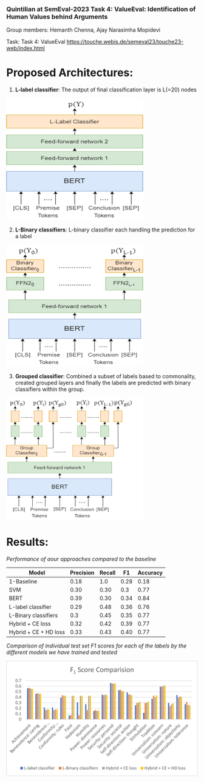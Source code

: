 ### Quintilian at SemEval-2023 Task 4: ValueEval: Identification of Human Values behind Arguments

Group members:
Hemanth Chenna, 
Ajay Narasimha Mopidevi

Task:
Task 4: ValueEval
https://touche.webis.de/semeval23/touche23-web/index.html


# Proposed Architectures:


1. <b>L-label classifier</b>: The output of final classification layer is L(=20) nodes 
<p >
  <img width="360" height="320" src="https://github.com/HemanthCU/NLP_SharedTask_Task_4/blob/main/Results/Llabel.png" alt = "L-label classifier" title="L-label classifier">
</p>

2. <b>L-Binary classifiers</b>: L-binary classifier each handling the prediction for a label
<p >
  <img width="360" height="320" src="https://github.com/HemanthCU/NLP_SharedTask_Task_4/blob/main/Results/L-binary_label.png" alt = "L-Binary classifiers" title="L-Binary classifiers">
</p>

3. <b>Grouped classifier</b>: Combined a subset of labels based to commonality, created grouped layers and finally the labels are predicted with binary classifiers within the group.
<p >
  <img width="360" height="320" src="https://github.com/HemanthCU/NLP_SharedTask_Task_4/blob/main/Results/Grouped_label.png" alt = "Grouped classifier" title="Grouped classifier">
</p>



# Results:

<i>Performance of aour approaches compared to the baseline </i>

| Model | Precision | Recall | F1 | Accuracy |
| --- | --- | --- | --- | --- |
| 1-Baseline | 0.18 | 1.0 | 0.28 | 0.18 |
| SVM | 0.30 | 0.30 | 0.3 | 0.77 |
| BERT | 0.39 | 0.30 | 0.34 | 0.84 |
| L-label classifier | 0.29 | 0.48 | 0.36 | 0.76 |
| L-Binary classifiers | 0.3 | 0.45 | 0.35 | 0.77 |
| Hybrid + CE loss | 0.32 | 0.42 | 0.39 | 0.77 |
| Hybrid + CE + HD loss | 0.33 | 0.43 | 0.40 | 0.77 |






<i>Comparison of individual test set F1 scores for each of the labels by the different models we have trained and tested</i>

![Comparison of individual test set $F_1$ scores for each of the labels by the different models we have trained and tested](https://github.com/HemanthCU/NLP_SharedTask_Task_4/blob/main/Results/F1-Comparision.png)
